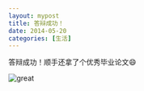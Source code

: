```yaml
---
layout: mypost
title: 答辩成功！
date: 2014-05-20
categories: [生活]
---
```


答辩成功！顺手还拿了个优秀毕业论文😄

![great](great.jpg)
